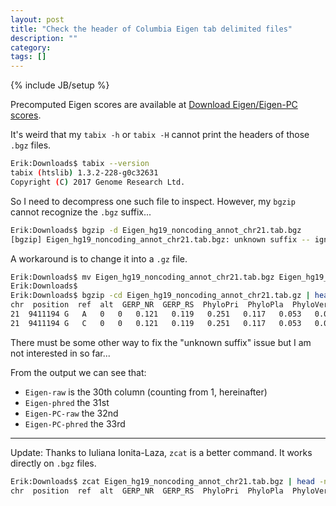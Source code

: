 ```yaml
---
layout: post
title: "Check the header of Columbia Eigen tab delimited files"
description: ""
category: 
tags: []
---
```

{% include JB/setup %}

Precomputed Eigen scores are available at [Download Eigen/Eigen-PC scores](http://www.columbia.edu/~ii2135/download.html).

It's weird that my `tabix -h` or `tabix -H` cannot print the headers of those `.bgz` files.

```bash
Erik:Downloads$ tabix --version
tabix (htslib) 1.3.2-228-g0c32631
Copyright (C) 2017 Genome Research Ltd.
```

So I need to decompress one such file to inspect. However, my `bgzip` cannot recognize the `.bgz` suffix... 

```bash
Erik:Downloads$ bgzip -d Eigen_hg19_noncoding_annot_chr21.tab.bgz
[bgzip] Eigen_hg19_noncoding_annot_chr21.tab.bgz: unknown suffix -- ignored
```

A workaround is to change it into a `.gz` file.

```bash
Erik:Downloads$ mv Eigen_hg19_noncoding_annot_chr21.tab.bgz Eigen_hg19_noncoding_annot_chr21.tab.gz
Erik:Downloads$
Erik:Downloads$ bgzip -cd Eigen_hg19_noncoding_annot_chr21.tab.gz | head -n3
chr  position  ref  alt  GERP_NR  GERP_RS  PhyloPri  PhyloPla  PhyloVer  PhastPri  PhastPla  PhastVer  H3K4Me1  H3K4Me3  H3K27ac  TFBS_max  TFBS_sum  TFBS_num  OCPval  DnaseSig  DnasePval  FaireSig  FairePval  PolIISig  PolIIPval  ctcfSig  ctcfPval  cmycSig  cmycPval  Eigen-raw  Eigen-phred  Eigen-PC-raw  Eigen-PC-phred
21	9411194	G	A	0	0	0.121	0.119	0.251	0.117	0.053	0.055	1	2.2	1.08	0	0	0	0	0	0	0	0	0	0	0	0	0	0	-0.343630566947083	0.857783	-0.220709412747219	0.69382
21	9411194	G	C	0	0	0.121	0.119	0.251	0.117	0.053	0.055	1	2.2	1.08	0	0	0	0	0	0	0	0	0	0	0	0	0	0	-0.343630566947083	0.857783	-0.220709412747219	0.69382
```

There must be some other way to fix the "unknown suffix" issue but I am not interested in so far...

From the output we can see that:

- `Eigen-raw` is the 30th column (counting from 1, hereinafter)  
- `Eigen-phred` the 31st  
- `Eigen-PC-raw` the 32nd
- `Eigen-PC-phred` the 33rd

-----

Update: Thanks to Iuliana Ionita-Laza, `zcat` is a better command. It works directly on `.bgz` files.

```bash
Erik:Downloads$ zcat Eigen_hg19_noncoding_annot_chr21.tab.bgz | head -n1
chr  position  ref  alt  GERP_NR  GERP_RS  PhyloPri  PhyloPla  PhyloVer  PhastPri  PhastPla  PhastVer  H3K4Me1  H3K4Me3  H3K27ac  TFBS_max  TFBS_sum  TFBS_num  OCPval  DnaseSig  DnasePval  FaireSig  FairePval  PolIISig  PolIIPval  ctcfSig  ctcfPval  cmycSig  cmycPval  Eigen-raw  Eigen-phred  Eigen-PC-raw  Eigen-PC-phred
```

